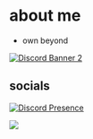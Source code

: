 # about me

- own beyond
  
[![Discord Banner 2](https://discordapp.com/api/guilds/1097271368896217108/widget.png?style=banner2)](https://discord.gg/beyondmp)

## socials 

[![Discord Presence](https://lanyard.cnrad.dev/api/1092691233010368653?idleMessage=probably%20sleeping%20or%20afk)](https://discord.com/users/1092691233010368653)

<a href="https://psnprofiles.com/Twin1dev"><img src="https://card.psnprofiles.com/2/Twin1dev.png" border="0"></a>

